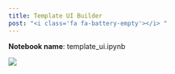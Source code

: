 ```yaml
---
title: Template UI Builder
post: "<i class='fa fa-battery-empty'></i> "
---
```


**Notebook name**: template_ui.ipynb

<img src='/images/comingsoon.png' />